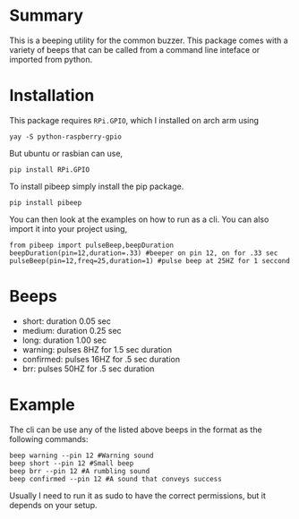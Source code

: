 # Summary

This is a beeping utility for the common buzzer. This package comes with a variety of beeps that can be called from a command line inteface or imported from python.

# Installation

This package requires `RPi.GPIO`, which I installed on arch arm using

    yay -S python-raspberry-gpio
	
But ubuntu or rasbian can use,

    pip install RPi.GPIO

To install pibeep simply install the pip package.

    pip install pibeep
	
You can then look at the examples on how to run as a cli. You can also import it into your project using,

	from pibeep import pulseBeep,beepDuration
	beepDuration(pin=12,duration=.33) #beeper on pin 12, on for .33 sec
	pulseBeep(pin=12,freq=25,duration=1) #pulse beep at 25HZ for 1 seccond


# Beeps

 - short: duration 0.05 sec
 - medium: duration 0.25 sec
 - long: duration 1.00 sec
 - warning: pulses 8HZ for 1.5 sec duration
 - confirmed: pulses 16HZ for .5 sec duration
 - brr: pulses 50HZ for .5 sec duration
 
# Example

The cli can be use any of the listed above beeps in the format as the following commands:

    beep warning --pin 12 #Warning sound
    beep short --pin 12 #Small beep
	beep brr --pin 12 #A rumbling sound
	beep confirmed --pin 12 #A sound that conveys success

Usually I need to run it as sudo to have the correct permissions, but it depends on your setup. 
